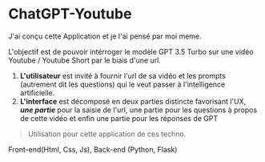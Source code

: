 # ChatGPT-Youtube
J'ai conçu cette Application et je l'ai pensé par moi meme.


L'objectif est de pouvoir intérroger le modèle GPT 3.5 Turbo sur une vidéo Youtube / Youtube Short par le biais d'une url.

1) **L'utilisateur** est invité à fournir l'url de sa vidéo et les prompts (autrement dit les questions) qui le veut passer à l'intelligence artificielle. 
2) **L'interface** est décomposé en deux parties distincte favorisant l'UX, ***une partie*** pour la saisie de l'url, une partie pour les questions à propos de cette vidéo et enfin une partie pour les réponses de GPT

> Utilisation pour cette application de ces techno.

Front-end(Html, Css, Js), Back-end (Python, Flask)

